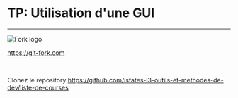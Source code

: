 # TP: Utilisation d'une GUI
<Hr />

<div class="flex justify-center p-4 h-2/5">
  <img src="/images/fork-logo.png" alt="Fork logo" class="b-none"/>
</div>



<p class="text-center">

<mdi-open-in-new /> https://git-fork.com
</p>

<br />

Clonez le repository https://github.com/isfates-l3-outils-et-methodes-de-dev/liste-de-courses